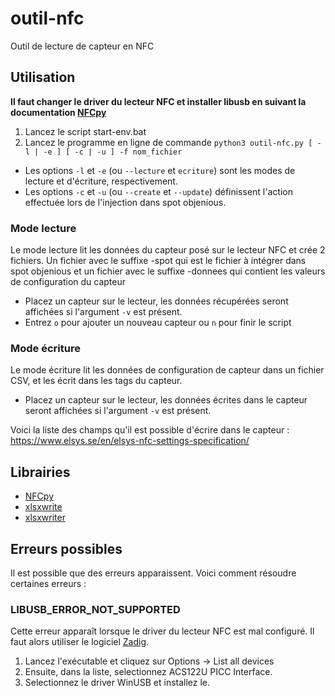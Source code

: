 # outil-nfc

Outil de lecture de capteur en NFC

## Utilisation
**Il faut changer le driver du lecteur NFC et installer libusb en suivant la documentation [NFCpy](https://nfcpy.readthedocs.io/en/latest/)**

1. Lancez le script start-env.bat
2. Lancez le programme en ligne de commande `python3 outil-nfc.py [ -l | -e ] [ -c | -u ] -f nom_fichier`
- Les options `-l` et `-e` (ou `--lecture` et `ecriture`) sont les modes de lecture et d'écriture, respectivement.
- Les options `-c` et `-u` (ou `--create` et `--update`) définissent l'action effectuée lors de l'injection dans spot objenious.

### Mode lecture

Le mode lecture lit les données du capteur posé sur le lecteur NFC et crée 2 fichiers.
Un fichier avec le suffixe -spot qui est le fichier à intégrer dans spot objenious et un fichier avec le suffixe -donnees qui contient les valeurs de configuration du capteur

- Placez un capteur sur le lecteur, les données récupérées seront affichées si l'argument `-v` est présent.
- Entrez `o` pour ajouter un nouveau capteur ou `n` pour finir le script


### Mode écriture

Le mode écriture lit les données de configuration de capteur dans un fichier CSV, et les écrit dans les tags du capteur.

- Placez un capteur sur le lecteur, les données écrites dans le capteur seront affichées si l'argument `-v` est présent.

Voici la liste des champs qu'il est possible d'écrire dans le capteur : https://www.elsys.se/en/elsys-nfc-settings-specification/

## Librairies
- [NFCpy](https://nfcpy.readthedocs.io/)
- [xlsxwrite](https://xlsxwrite.readthedocs.io/)
- [xlsxwriter](https://xlsxwriter.readthedocs.io/)


## Erreurs possibles
Il est possible que des erreurs apparaissent.
Voici comment résoudre certaines erreurs :

### LIBUSB_ERROR_NOT_SUPPORTED
Cette erreur apparaît lorsque le driver du lecteur NFC est mal configuré.
Il faut alors utiliser le logiciel [Zadig](https://zadig.akeo.ie).
1. Lancez l'exécutable et cliquez sur Options -> List all devices
2. Ensuite, dans la liste, selectionnez ACS122U PICC Interface.
3. Selectionnez le driver WinUSB et installez le.
